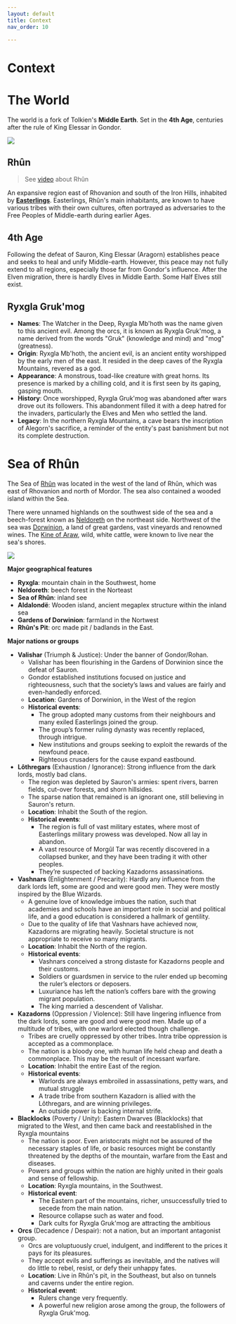 ```yaml
---
layout: default
title: Context
nav_order: 10

---
```


# Context

# The World

The world is a fork of Tolkien's **Middle Earth**. Set in the **4th Age**, centuries after the rule of King Elessar in Gondor.

![](https://i.imgur.com/xRPrU40.png)

## Rhûn

> See [video](https://youtu.be/lAY-NjLrCuY?si=DcWHLwOtNXRxASlX) about Rhûn

An expansive region east of Rhovanion and south of the Iron Hills, inhabited by [**Easterlings**](https://lotr.fandom.com/wiki/Easterlings).
Easterlings, Rhûn's main inhabitants, are known to have various tribes with their own cultures, often portrayed as adversaries to the Free Peoples of Middle-earth during earlier Ages.

## 4th Age

Following the defeat of Sauron, King Elessar (Aragorn) establishes peace and seeks to heal and unify Middle-earth.
However, this peace may not fully extend to all regions, especially those far from Gondor's influence.
After the Elven migration, there is hardly Elves in Middle Earth.
Some Half Elves still exist.

## Ryxgla Gruk'mog

- **Names**: The Watcher in the Deep, Ryxgla Mb'hoth was the name given to this ancient evil. Among the orcs, it is known as Ryxgla Gruk'mog, a name derived from the words "Gruk" (knowledge and mind) and "mog" (greatness).
- **Origin**: Ryxgla Mb'hoth, the ancient evil, is an ancient entity worshipped by the early men of the east. It resided in the deep caves of the Ryxgla Mountains, revered as a god.
- **Appearance**: A monstrous, toad-like creature with great horns. Its presence is marked by a chilling cold, and it is first seen by its gaping, gasping mouth.
- **History**: Once worshipped, Ryxgla Gruk'mog was abandoned after wars drove out its followers. This abandonment filled it with a deep hatred for the invaders, particularly the Elves and Men who settled the land.
- **Legacy**: In the northern Ryxgla Mountains, a cave bears the inscription of Alegorn's sacrifice, a reminder of the entity's past banishment but not its complete destruction.

# Sea of Rhûn

The Sea of [Rhûn](https://lotr.fandom.com/wiki/Sea_of_Rh%C3%BBn) was located in the west of the land of Rhûn, which was east of Rhovanion and north of Mordor.
The sea also contained a wooded island within the Sea.

There were unnamed highlands on the southwest side of the sea and a beech-forest known as [Neldoreth](https://lotr.fandom.com/wiki/Neldoreth "Neldoreth") on the northeast side.
Northwest of the sea was [Dorwinion](https://lotr.fandom.com/wiki/Dorwinion "Dorwinion"), a land of great gardens, vast vineyards and renowned wines.
The [Kine of Araw](https://lotr.fandom.com/wiki/Kine_of_Araw "Kine of Araw"), wild, white cattle, were known to live near the sea's shores.

![](https://api2.inkarnate.com/api/embedScenes/oy9y3X/previewImage)

**Major geographical features**

- **Ryxgla**: mountain chain in the Southwest, home 
- **Neldoreth**: beech forest in the Norteast
- **Sea of Rhûn**: inland see
- **Aldalondë**: Wooden island, ancient megaplex structure within the inland sea
- **Gardens of Dorwinion**: farmland in the Nortwest
- **Rhûn's Pit**: orc made pit / badlands in the East.

**Major nations or groups**

- **Valishar** (Triumph & Justice): Under the banner of Gondor/Rohan.
	- Valishar has been flourishing in the Gardens of Dorwinion since the defeat of Sauron.
	- Gondor established institutions focused on justice and righteousness, such that the society’s laws and values are fairly and even-handedly enforced.
	- **Location**: Gardens of Dorwinion, in the West of the region
	- **Historical events**:
		- The group adopted many customs from their neighbours and many exiled Easterlings joined the group.
		- The group’s former ruling dynasty was recently replaced, through intrigue.
		- New institutions and groups seeking to exploit the rewards of the newfound peace.
		- Righteous crusaders for the cause expand eastbound.
- **Lôthregars** (Exhaustion / Ignorance): Strong influence from the dark lords, mostly bad clans.
	- The region was depleted by Sauron's armies: spent rivers, barren fields, cut-over forests, and shorn hillsides.
	- The sparse nation that remained is an ignorant one, still believing in Sauron's return.
	- **Location**: Inhabit the South of the region.
	- **Historical events**: 
		- The region is full of vast military estates, where most of Easterlings military prowess was developed. Now all lay in abandon.
		- A vast resource of Morgûl Tar was recently discovered in a collapsed bunker, and they have been trading it with other peoples.
		- They’re suspected of backing Kazadorns assassinations.
- **Vashnars** (Enlightenment / Precarity): Hardly any influence from the dark lords left, some are good and were good men. They were mostly inspired by the Blue Wizards.
	- A genuine love of knowledge imbues the nation, such that academies and schools have an important role in social and political life, and a good education is considered a hallmark of gentility.
	- Due to the quality of life that Vashnars have achieved now, Kazadorns are migrating heavily. Societal structure is not appropriate to receive so many migrants.
	- **Location**: Inhabit the North of the region.
	- **Historical events**:
		- Vashnars conceived a strong distaste for Kazadorns people and their customs.
		- Soldiers or guardsmen in service to the ruler ended up becoming the ruler’s electors or deposers.
		- Luxuriance has left the nation’s coffers bare with the growing migrant population.
		- The king married a descendent of Valishar.
- **Kazadorns** (Oppression / Violence): Still have lingering influence from the dark lords, some are good and were good men. Made up of a multitude of tribes, with one warlord elected though challenge.
	- Tribes are cruelly oppressed by other tribes. Intra tribe oppression is accepted as a commonplace.
	- The nation is a bloody one, with human life held cheap and death a commonplace. This may be the result of incessant warfare.
	- **Location**: Inhabit the entire East of the region.
	- **Historical events**:
		- Warlords are always embroiled in assassinations, petty wars, and mutual struggle
		- A trade tribe from southern Kazadorn is allied with the Lôthregars, and are winning privileges. 
		- An outside power is backing internal strife.
- **Blacklocks** (Poverty / Unity): Eastern Dwarves (Blacklocks) that migrated to the West, and then came back and reestablished in the Ryxgla mountains
	- The nation is poor. Even aristocrats might not be assured of the necessary staples of life, or basic resources might be constantly threatened by the depths of the mountain, warfare from the East and diseases.
	- Powers and groups within the nation are highly united in their goals and sense of fellowship.
	- **Location**: Ryxgla mountains, in the Southwest.
	- **Historical event**:
		- The Eastern part of the mountains, richer, unsuccessfully tried to secede from the main nation.
		- Resource collapse such as water and food.
		- Dark cults for Ryxgla Gruk'mog are attracting the ambitious
- **Orcs** (Decadence / Despair): not a nation, but an important antagonist group. 
	- Orcs are voluptuously cruel, indulgent, and indifferent to the prices it pays for its pleasures. 
	- They accept evils and sufferings as inevitable, and the natives will do little to rebel, resist, or defy their unhappy fates.
	- **Location**: Live in Rhûn's pit, in the Southeast, but also on tunnels and caverns under the entire region.
	- **Historical event**:
		- Rulers change very frequently.
		- A powerful new religion arose among the group, the followers of Ryxgla Gruk'mog.



